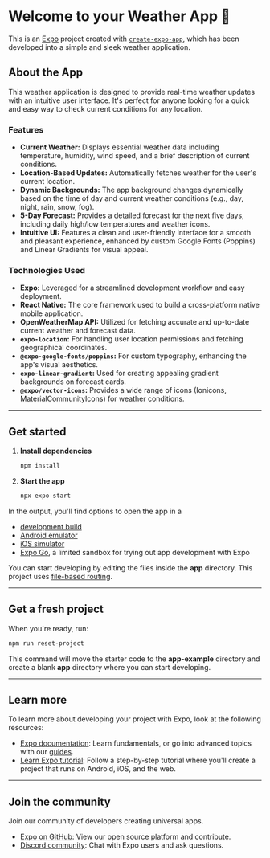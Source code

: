 # Welcome to your Weather App 👋

This is an [Expo](https://expo.dev) project created with [`create-expo-app`](https://www.google.com/search?q=%5Bhttps://www.npmjs.com/package/create-expo-app%5D\(https://www.npmjs.com/package/create-expo-app\)), which has been developed into a simple and sleek weather application.

## About the App

This weather application is designed to provide real-time weather updates with an intuitive user interface. It's perfect for anyone looking for a quick and easy way to check current conditions for any location.

### Features

  * **Current Weather:** Displays essential weather data including temperature, humidity, wind speed, and a brief description of current conditions.
  * **Location-Based Updates:** Automatically fetches weather for the user's current location.
  * **Dynamic Backgrounds:** The app background changes dynamically based on the time of day and current weather conditions (e.g., day, night, rain, snow, fog).
  * **5-Day Forecast:** Provides a detailed forecast for the next five days, including daily high/low temperatures and weather icons.
  * **Intuitive UI:** Features a clean and user-friendly interface for a smooth and pleasant experience, enhanced by custom Google Fonts (Poppins) and Linear Gradients for visual appeal.

### Technologies Used

  * **Expo:** Leveraged for a streamlined development workflow and easy deployment.
  * **React Native:** The core framework used to build a cross-platform native mobile application.
  * **OpenWeatherMap API:** Utilized for fetching accurate and up-to-date current weather and forecast data.
  * **`expo-location`:** For handling user location permissions and fetching geographical coordinates.
  * **`@expo-google-fonts/poppins`:** For custom typography, enhancing the app's visual aesthetics.
  * **`expo-linear-gradient`:** Used for creating appealing gradient backgrounds on forecast cards.
  * **`@expo/vector-icons`:** Provides a wide range of icons (Ionicons, MaterialCommunityIcons) for weather conditions.

-----

## Get started

1.  **Install dependencies**

    ```bash
    npm install
    ```

2.  **Start the app**

    ```bash
    npx expo start
    ```

In the output, you'll find options to open the app in a

  * [development build](https://docs.expo.dev/develop/development-builds/introduction/)
  * [Android emulator](https://docs.expo.dev/workflow/android-studio-emulator/)
  * [iOS simulator](https://docs.expo.dev/workflow/ios-simulator/)
  * [Expo Go](https://expo.dev/go), a limited sandbox for trying out app development with Expo

You can start developing by editing the files inside the **app** directory. This project uses [file-based routing](https://docs.expo.dev/router/introduction).

-----

## Get a fresh project

When you're ready, run:

```bash
npm run reset-project
```

This command will move the starter code to the **app-example** directory and create a blank **app** directory where you can start developing.

-----

## Learn more

To learn more about developing your project with Expo, look at the following resources:

  * [Expo documentation](https://docs.expo.dev/): Learn fundamentals, or go into advanced topics with our [guides](https://docs.expo.dev/guides).
  * [Learn Expo tutorial](https://docs.expo.dev/tutorial/introduction/): Follow a step-by-step tutorial where you'll create a project that runs on Android, iOS, and the web.

-----

## Join the community

Join our community of developers creating universal apps.

  * [Expo on GitHub](https://github.com/expo/expo): View our open source platform and contribute.
  * [Discord community](https://chat.expo.dev): Chat with Expo users and ask questions.
